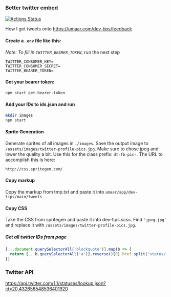### Better twitter embed

[![Actions Status](https://github.com/umaar/better-twitter-embed/workflows/Node%20CI/badge.svg)](https://github.com/umaar/better-twitter-embed/actions)

How I get tweets onto https://umaar.com/dev-tips/feedback

#### Create a `.env` file like this:

_Note: To fill in `TWITTER_BEARER_TOKEN`_, run the next step

```
TWITTER_CONSUMER_KEY=
TWITTER_CONSUMER_SECRET=
TWITTER_BEARER_TOKEN=
```


#### Get your bearer token:

```sh
npm start get-bearer-token
```

#### Add your IDs to ids.json and run

```sh
mkdir images
npm start
```

#### Sprite Generation

Generate sprites of all images in `./images`. Save the output image to `/assets/images/twitter-profile-pics.jpg`. Make sure to chose jpeg and lower the quality a bit. Use this for the class prefix: `dt-fb-pic-`. The URL to accomplish this is here:

```
http://css.spritegen.com/
```

#### Copy markup

Copy the markup from tmp.txt and paste it into `umaar/app/dev-tips/main/tweets`

#### Copy CSS

Take the CSS from spritegen and paste it into dev-tips.scss. Find `'jpeg.jpg'` and replace it with `/assets/images/twitter-profile-pics.jpg`.

##### Get all twitter IDs from page

```js
[...document.querySelectorAll('blockquote')].map(b => {
  return [...b.querySelectorAll('a')].reverse()[0].href.split('status/')[1];
})
```

### Twitter API

https://api.twitter.com/1.1/statuses/lookup.json?id=20,432656548536401920